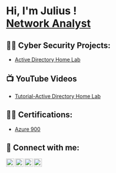 <h1>Hi, I'm Julius ! <br/><a href="https://github.com/juliusobazee">Network Analyst</a>

<h2>👨‍💻 Cyber Security Projects:</h2>

  - [Active Directory Home Lab](https://github.com/)

<h2>📺 YouTube Videos</h2>

- [Tutorial-Active Directory Home Lab](https://www.youtube.com/watch?v=a83ASGn_V_s)
  
<h2>👨‍💻 Certifications:</h2>

- [Azure 900](https://www.credly.com/badges/b228ee5f-59b8-45dd-94c4-022faf580647?source=linked_in_profile)

<h2> 🤳 Connect with me:</h2>

[<img align="left" alt="JuliusObazee | YouTube" width="22px" src="https://cdn.jsdelivr.net/npm/simple-icons@v3/icons/youtube.svg" />][youtube]
[<img align="left" alt="JuliusObazee | Twitter" width="22px" src="https://cdn.jsdelivr.net/npm/simple-icons@v3/icons/twitter.svg" />][twitter]
[<img align="left" alt="JuliusObazee | LinkedIn" width="22px" src="https://cdn.jsdelivr.net/npm/simple-icons@v3/icons/linkedin.svg" />][linkedin]
[<img align="left" alt="JuliusObazee | Instagram" width="22px" src="https://cdn.jsdelivr.net/npm/simple-icons@v3/icons/instagram.svg" />][instagram]

[twitter]: https://twitter.com/joshmadakor
[youtube]: https://www.youtube.com/c/joshmadakor
[instagram]: https://www.instagram.com/joshmadakor/
[linkedin]: https://linkedin.com/in/joshmadakor

<!--
**joshmadakor1/joshmadakor1** is a ✨ _special_ ✨ repository because its `README.md` (this file) appears on your GitHub profile.

Here are some ideas to get you started:

- 🔭 I’m currently working on ...
- 🌱 I’m currently learning ...
- 👯 I’m looking to collaborate on ...
- 🤔 I’m looking for help with ...
- 💬 Ask me about ...
- 📫 How to reach me: ...
- 😄 Pronouns: ...
- ⚡ Fun fact: ...
-->
